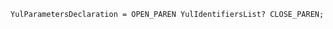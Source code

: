 <!-- This file is generated automatically by infrastructure scripts. Please don't edit by hand. -->

```{ .ebnf .slang-ebnf #YulParametersDeclaration }
YulParametersDeclaration = OPEN_PAREN YulIdentifiersList? CLOSE_PAREN;
```
